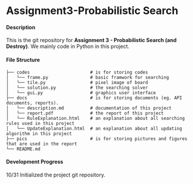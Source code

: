 # Assignment3-Probabilistic Search

#### Description  
This is the git repository for **Assignment 3 - Probabilistic Search (and Destroy)**. We mainly code in Python in this project.

#### File Structure  
```
├── codes						# is for storing codes
│   └── frame.py 				# basic framwork for searching
│   └── tile.py 				# pixel image of board
│   └── solution.py 			# the searching solver
│   └── gui.py					# graphics user interface 
├── docs 						# is for storing documents (eg. API documents, reports).  
│   └── description.md			# documentation of this project
│   └── report.pdf 				# the report of this project
│   └── RuleExplanation.html 	# an explanation about all searching rules used in this project
│   └── UpdateExplanation.html 	# an explanation about all updating algorithm in this project 
├── pics 						# is for storing pictures and figures that are used in the report
└── README.md
```

#### Development Progress  
10/31	Initialized the project git repository.
